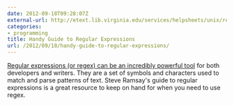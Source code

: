 ```yaml
---
date: 2012-09-18T09:28:07Z
external-url: http://etext.lib.virginia.edu/services/helpsheets/unix/regex.html
categories:
- programming
title: Handy Guide to Regular Expressions
url: /2012/09/18/handy-guide-to-regular-expressions/
---
```


[Regular expressions (or regex) can be an incredibly powerful tool](http://etext.lib.virginia.edu/services/helpsheets/unix/regex.html) for both developers and writers. They are a set of symbols and characters used to match and parse patterns of text. Steve Ramsay's guide to regular expressions is a great resource to keep on hand for when you need to use regex.
